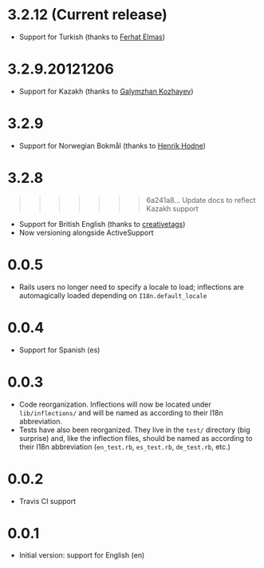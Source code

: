 3.2.12 (Current release)
========================
* Support for Turkish (thanks to [Ferhat Elmas](https://github.com/ferhatelmas))

3.2.9.20121206
==============
* Support for Kazakh (thanks to [Galymzhan Kozhayev](https://github.com/galymzhan))

3.2.9
=====
* Support for Norwegian Bokmål (thanks to [Henrik Hodne](https://github.com/henrikhodne))

3.2.8
=====
>>>>>>> 6a241a8... Update docs to reflect Kazakh support
* Support for British English (thanks to [creativetags](https://github.com/creativetags))
* Now versioning alongside ActiveSupport

0.0.5
=====
* Rails users no longer need to specify a locale to load; inflections are automagically loaded depending on `I18n.default_locale`

0.0.4
=====
* Support for Spanish (es)

0.0.3
=====
* Code reorganization. Inflections will now be located under `lib/inflections/` and will be named as according to their I18n abbreviation.
* Tests have also been reorganized. They live in the `test/` directory (big surprise) and, like the inflection files, should be named as according to their I18n abbreviation (`en_test.rb`, `es_test.rb`, `de_test.rb`, etc.)

0.0.2
=====
* Travis CI support

0.0.1
=====
* Initial version: support for English (en)

